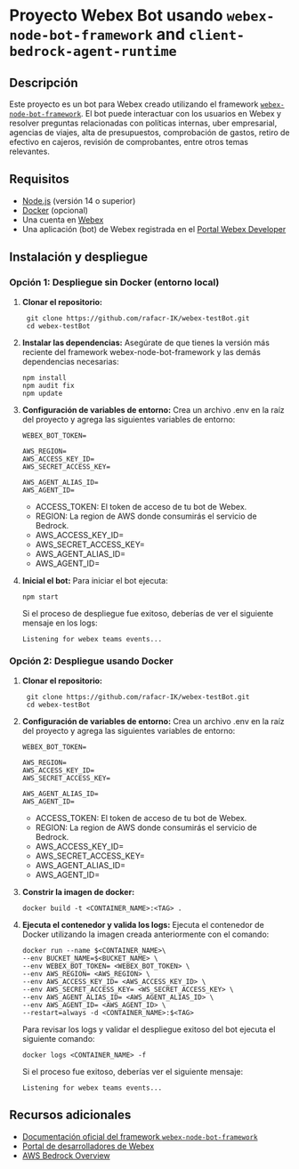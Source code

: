 # Proyecto Webex Bot usando `webex-node-bot-framework` and `client-bedrock-agent-runtime`

## Descripción

Este proyecto es un bot para Webex creado utilizando el framework [`webex-node-bot-framework`](https://github.com/WebexSamples/webex-node-bot-framework). El bot puede interactuar con los usuarios en Webex y resolver preguntas relacionadas con políticas internas, uber empresarial, agencias de viajes, alta de presupuestos, comprobación de gastos, retiro de efectivo en cajeros, revisión de comprobantes, entre otros temas relevantes.

## Requisitos

- [Node.js](https://nodejs.org/) (versión 14 o superior)
- [Docker](https://www.docker.com/get-started) (opcional)
- Una cuenta en [Webex](https://www.webex.com/)
- Una aplicación (bot) de Webex registrada en el [Portal Webex Developer](https://developer.webex.com/)

## Instalación y despliegue
### Opción 1: Despliegue sin Docker (entorno local)
1. **Clonar el repositorio:**

   ```
    git clone https://github.com/rafacr-IK/webex-testBot.git
    cd webex-testBot
    ```
    
2.	**Instalar las dependencias:**
Asegúrate de que tienes la versión más reciente del framework webex-node-bot-framework y las demás dependencias necesarias:
    ```
    npm install
    npm audit fix
    npm update
    ```

3.	**Configuración de variables de entorno:**
Crea un archivo .env en la raíz del proyecto y agrega las siguientes variables de entorno:
    ```
    WEBEX_BOT_TOKEN=

    AWS_REGION=
    AWS_ACCESS_KEY_ID=
    AWS_SECRET_ACCESS_KEY=

    AWS_AGENT_ALIAS_ID=
    AWS_AGENT_ID=
    ```
    - ACCESS_TOKEN: El token de acceso de tu bot de Webex.
    - REGION: La region de AWS donde consumirás el servicio de Bedrock.
    - AWS_ACCESS_KEY_ID=
    - AWS_SECRET_ACCESS_KEY=
    - AWS_AGENT_ALIAS_ID=
    - AWS_AGENT_ID=

4.	**Inicial el bot:**
Para iniciar el bot ejecuta:

    ```
    npm start
    ```
    Si el proceso de despliegue fue exitoso, deberías de ver el siguiente mensaje en los logs:
    ```
    Listening for webex teams events...
    ```
### Opción 2: Despliegue usando Docker
1. **Clonar el repositorio:**

   ```
    git clone https://github.com/rafacr-IK/webex-testBot.git
    cd webex-testBot
    ```
    
2.	**Configuración de variables de entorno:**
Crea un archivo .env en la raíz del proyecto y agrega las siguientes variables de entorno:
    ```
    WEBEX_BOT_TOKEN=

    AWS_REGION=
    AWS_ACCESS_KEY_ID=
    AWS_SECRET_ACCESS_KEY=

    AWS_AGENT_ALIAS_ID=
    AWS_AGENT_ID=
    ```
    - ACCESS_TOKEN: El token de acceso de tu bot de Webex.
    - REGION: La region de AWS donde consumirás el servicio de Bedrock.
    - AWS_ACCESS_KEY_ID=
    - AWS_SECRET_ACCESS_KEY=
    - AWS_AGENT_ALIAS_ID=
    - AWS_AGENT_ID=
    
3.	**Constrir la imagen de docker:**
    ```
    docker build -t <CONTAINER_NAME>:<TAG> .
    ```
4.	**Ejecuta el contenedor y valida los logs:**
Ejecuta el contenedor de Docker utilizando la imagen creada anteriormente con el comando:
    ```
    docker run --name $<CONTAINER_NAME>\
    --env BUCKET_NAME=$<BUCKET_NAME> \
    --env WEBEX_BOT_TOKEN= <WEBEX_BOT_TOKEN> \
    --env AWS_REGION= <AWS_REGION> \
    --env AWS_ACCESS_KEY_ID= <AWS_ACCESS_KEY_ID> \
    --env AWS_SECRET_ACCESS_KEY= <WS_SECRET_ACCESS_KEY> \
    --env AWS_AGENT_ALIAS_ID= <AWS_AGENT_ALIAS_ID> \
    --env AWS_AGENT_ID= <AWS_AGENT_ID> \
    --restart=always -d <CONTAINER_NAME>:$<TAG> 
    ```
    Para revisar los logs y validar el despliegue exitoso del bot ejecuta el siguiente comando:
    ```
    docker logs <CONTAINER_NAME> -f
    ```
    Si el proceso fue exitoso, deberías ver el siguiente mensaje:
    ```
    Listening for webex teams events...
    ```

## Recursos adicionales

- [Documentación oficial del framework `webex-node-bot-framework`](https://github.com/WebexSamples/webex-node-bot-framework)
- [Portal de desarrolladores de Webex](https://developer.webex.com/)
- [AWS Bedrock Overview](https://aws.amazon.com/bedrock/)
